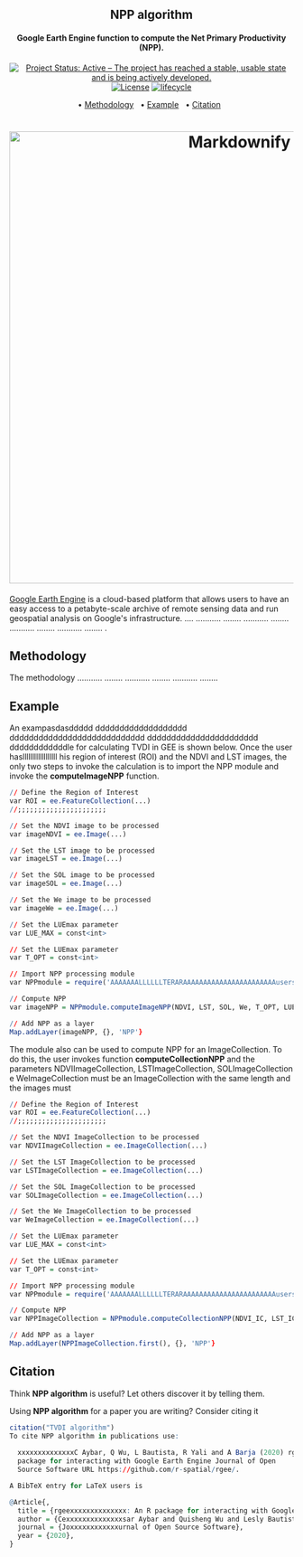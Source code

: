 <h2 align="center">
  NPP algorithm
</h2>

<h4 align="center">Google Earth Engine function to compute the Net Primary Productivity (NPP).</h4>

<p align="center">
<a href="https://www.repostatus.org/#active"><img src="https://www.repostatus.org/badges/latest/active.svg" alt="Project Status: Active – The project has reached a stable, usable
state and is being actively
developed."></a>
<a href="https://opensource.org/licenses/MIT"><img src="https://img.shields.io/badge/license-MIT-green" alt="License"></a>
<a href="https://www.tidyverse.org/lifecycle/#maturing"><img src="https://img.shields.io/badge/lifecycle-maturing-blue.svg" alt="lifecycle"></a>
<br>
</p>


<p align="center">  
  • <a href="#methodology">Methodology</a> &nbsp;
  • <a href="#example">Example</a> &nbsp;
  • <a href="#citation">Citation</a> &nbsp;
</p>


<h1 align="center">
  <a><img src="https://user-images.githubusercontent.com/27021459/175539565-c676ede6-7036-4ee3-8bef-142cf1c0ad9b.png" alt="Markdownify" width="800"></a>
</h1>


[Google Earth Engine](https://earthengine.google.com/) is a cloud-based platform that allows users to have an easy access to a petabyte-scale archive of remote sensing data and run geospatial analysis on Google's infrastructure. .... ........... ........ ........... ........ ........... ........ ........... ........ .



## Methodology
The methodology ........... ........ ........... ........ ........... ........ 



## Example

An exampasdasddddd ddddddddddddddddddd dddddddddddddddddddddddddddd ddddddddddddddddddddddd ddddddddddddle for calculating TVDI in GEE is shown below. Once the user hasllllllllllllllllll his region of interest (ROI) and the NDVI and LST images, the only two steps to invoke the calculation is to import the NPP module and invoke the **computeImageNPP** function.

``` r
// Define the Region of Interest
var ROI = ee.FeatureCollection(...)
//;;;;;;;;;;;;;;;;;;;;;;

// Set the NDVI image to be processed
var imageNDVI = ee.Image(...)

// Set the LST image to be processed
var imageLST = ee.Image(...)

// Set the SOL image to be processed
var imageSOL = ee.Image(...)

// Set the We image to be processed
var imageWe = ee.Image(...)

// Set the LUEmax parameter
var LUE_MAX = const<int>

// Set the LUEmax parameter
var T_OPT = const<int>

// Import NPP processing module
var NPPmodule = require('AAAAAAALLLLLLTERARAAAAAAAAAAAAAAAAAAAAAAAusers/leobeckerdaluz/TVDI_algorithm_dev:compute_TVDI');

// Compute NPP
var imageNPP = NPPmodule.computeImageNPP(NDVI, LST, SOL, We, T_OPT, LUE_MAX)

// Add NPP as a layer
Map.addLayer(imageNPP, {}, 'NPP'}
```

The module also can be used to compute NPP for an ImageCollection. To do this, the user invokes function **computeCollectionNPP** and the parameters NDVIImageCollection, LSTImageCollection, SOLImageCollection e WeImageCollection must be an ImageCollection with the same length and the images must 

``` r
// Define the Region of Interest
var ROI = ee.FeatureCollection(...)
//;;;;;;;;;;;;;;;;;;;;;;

// Set the NDVI ImageCollection to be processed
var NDVIImageCollection = ee.ImageCollection(...)

// Set the LST ImageCollection to be processed
var LSTImageCollection = ee.ImageCollection(...)

// Set the SOL ImageCollection to be processed
var SOLImageCollection = ee.ImageCollection(...)

// Set the We ImageCollection to be processed
var WeImageCollection = ee.ImageCollection(...)

// Set the LUEmax parameter
var LUE_MAX = const<int>

// Set the LUEmax parameter
var T_OPT = const<int>

// Import NPP processing module
var NPPmodule = require('AAAAAAALLLLLLTERARAAAAAAAAAAAAAAAAAAAAAAAusers/leobeckerdaluz/TVDI_algorithm_dev:compute_TVDI');

// Compute NPP
var NPPImageCollection = NPPmodule.computeCollectionNPP(NDVI_IC, LST_IC, SOL_IC, We_IC, T_OPT, LUE_MAX)

// Add NPP as a layer
Map.addLayer(NPPImageCollection.first(), {}, 'NPP'}
```


## Citation

Think **NPP algorithm** is useful? Let others discover it by telling them.

Using **NPP algorithm** for a paper you are writing? Consider citing it

``` r
citation("TVDI algorithm")
To cite NPP algorithm in publications use:
  
  xxxxxxxxxxxxxxC Aybar, Q Wu, L Bautista, R Yali and A Barja (2020) rgee: An R
  package for interacting with Google Earth Engine Journal of Open
  Source Software URL https://github.com/r-spatial/rgee/.

A BibTeX entry for LaTeX users is

@Article{,
  title = {rgeexxxxxxxxxxxxxx: An R package for interacting with Google Earth Engine},
  author = {Cexxxxxxxxxxxxxxsar Aybar and Quisheng Wu and Lesly Bautista and Roy Yali and Antony Barja},
  journal = {Joxxxxxxxxxxxxurnal of Open Source Software},
  year = {2020},
}
```
